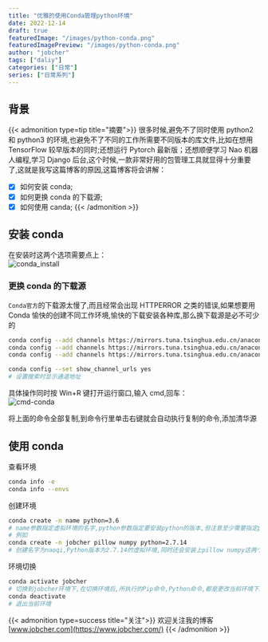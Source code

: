 ```yaml
---
title: "优雅的使用Conda管理python环境"
date: 2022-12-14
draft: true
featuredImage: "/images/python-conda.png"
featuredImagePreview: "/images/python-conda.png"
author: "jobcher"
tags: ["daliy"]
categories: ["日常"]
series: ["日常系列"]
---
```


## 背景

{{< admonition type=tip title="摘要">}}
很多时候,避免不了同时使用 python2 和 python3 的环境,也避免不了不同的工作所需要不同版本的库文件,比如在想用 TensorFlow 较早版本的同时;还想运行 Pytorch 最新版；还想顺便学习 Nao 机器人编程,学习 Django 后台,这个时候,一款非常好用的包管理工具就显得十分重要了,这就是我写这篇博客的原因,这篇博客将会讲解：

- [x] 如何安装 conda;
- [x] 如何更换 conda 的下载源;
- [x] 如何使用 canda;
      {{< /admonition >}}

## 安装 conda

在安装时这两个选项需要点上：  
![conda_install](/images/conda_install.png)

### 更换 conda 的下载源

`Conda官方`的下载源太慢了,而且经常会出现 HTTPERROR 之类的错误,如果想要用 Conda 愉快的创建不同工作环境,愉快的下载安装各种库,那么换下载源是必不可少的

```sh
conda config --add channels https://mirrors.tuna.tsinghua.edu.cn/anaconda/pkgs/free/
conda config --add channels https://mirrors.tuna.tsinghua.edu.cn/anaconda/cloud/conda-forge
conda config --add channels https://mirrors.tuna.tsinghua.edu.cn/anaconda/cloud/msys2/

conda config --set show_channel_urls yes
# 设置搜索时显示通道地址
```

具体操作同时按 Win+R 键打开运行窗口,输入 cmd,回车：  
![cmd-conda](/images/cmd-conda.png)

将上面的命令全部复制,到命令行里单击右键就会自动执行复制的命令,添加清华源

## 使用 conda

查看环境

```sh
conda info -e
conda info --envs
```

创建环境

```sh
conda create -n name python=3.6
# name参数指定虚拟环境的名字,python参数指定要安装python的版本,但注意至少需要指定python版本或者要安装的包,在后一种情况下,自动安装最新python版本
# 例如
conda create -n jobcher pillow numpy python=2.7.14
# 创建名字为naoqi,Python版本为2.7.14的虚拟环境,同时还会安装上pillow numpy这两个库
```

环境切换

```sh
conda activate jobcher
# 切换到jobcher环境下,在切换环境后,所执行的Pip命令,Python命令,都是更改当前环境下的,不会影响到其他的环境
conda deactivate
# 退出当前环境
```

{{< admonition type=success title="关注">}}
欢迎关注我的博客[www.jobcher.com](https://www.jobcher.com/)
{{< /admonition >}}
